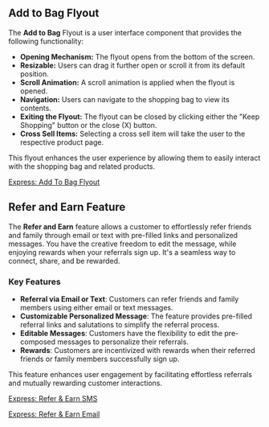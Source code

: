 ## Add to Bag Flyout

The **Add to Bag** Flyout is a user interface component that provides the following functionality:

- **Opening Mechanism:** The flyout opens from the bottom of the screen.
- **Resizable:** Users can drag it further open or scroll it from its default position.
- **Scroll Animation:** A scroll animation is applied when the flyout is opened.
- **Navigation:** Users can navigate to the shopping bag to view its contents.
- **Exiting the Flyout:** The flyout can be closed by clicking either the "Keep Shopping" button or the close (X) button.
- **Cross Sell Items:** Selecting a cross sell item will take the user to the respective product page.

This flyout enhances the user experience by allowing them to easily interact with the shopping bag and related products.

[Express: Add To Bag Flyout](https://player.vimeo.com/video/857578763?badge=0&amp;autopause=0&amp;player_id=0&amp;app_id=58479)

## Refer and Earn Feature

The **Refer and Earn** feature allows a customer to effortlessly refer friends and family through email or text with pre-filled links and personalized messages. You have the creative freedom to edit the message, while enjoying rewards when your referrals sign up. It's a seamless way to connect, share, and be rewarded.

### Key Features

- **Referral via Email or Text**: Customers can refer friends and family members using either email or text messages.
- **Customizable Personalized Message**: The feature provides pre-filled referral links and salutations to simplify the referral process.
- **Editable Messages**: Customers have the flexibility to edit the pre-composed messages to personalize their referrals.
- **Rewards**: Customers are incentivized with rewards when their referred friends or family members successfully sign up.

This feature enhances user engagement by facilitating effortless referrals and mutually rewarding customer interactions.

[Express: Refer & Earn SMS](RAFSMS.MOV)

[Express: Refer & Earn Email](RAFEMAIL.MOV)

